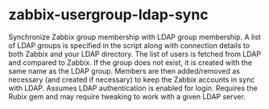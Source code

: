 zabbix-usergroup-ldap-sync
==========================

Synchronize Zabbix group membership with LDAP group membership.  A list of LDAP
groups is specified in the script along with connection details to both Zabbix
and your LDAP directory.  The list of users is fetched from LDAP and compared to
Zabbix.  If the group does not exist, it is created with the same name as the
LDAP group.  Members are then added/removed as necessary (and created if
necessary) to keep the Zabbix accounts in sync with LDAP.  Assumes LDAP
authentication is enabled for login.  Requires the Rubix gem and may require
tweaking to work with a given LDAP server.
